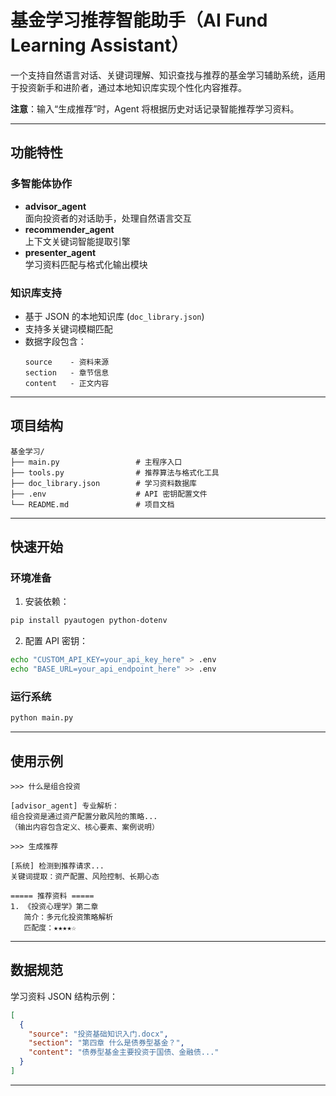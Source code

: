 
# 基金学习推荐智能助手（AI Fund Learning Assistant）

一个支持自然语言对话、关键词理解、知识查找与推荐的基金学习辅助系统，适用于投资新手和进阶者，通过本地知识库实现个性化内容推荐。

**注意**：输入“生成推荐”时，Agent 将根据历史对话记录智能推荐学习资料。

---

## 功能特性

### 多智能体协作
- **advisor_agent**  
  面向投资者的对话助手，处理自然语言交互
- **recommender_agent**  
  上下文关键词智能提取引擎
- **presenter_agent**  
  学习资料匹配与格式化输出模块


### 知识库支持
- 基于 JSON 的本地知识库 (`doc_library.json`)
- 支持多关键词模糊匹配
- 数据字段包含：
  ```text
  source    - 资料来源
  section   - 章节信息
  content   - 正文内容
  ```

---

## 项目结构

```text
基金学习/
├── main.py                 # 主程序入口
├── tools.py                # 推荐算法与格式化工具
├── doc_library.json        # 学习资料数据库
├── .env                    # API 密钥配置文件
└── README.md               # 项目文档
```

---

## 快速开始

### 环境准备
1. 安装依赖：
```bash
pip install pyautogen python-dotenv
```

2. 配置 API 密钥：
```bash
echo "CUSTOM_API_KEY=your_api_key_here" > .env
echo "BASE_URL=your_api_endpoint_here" >> .env
```

### 运行系统
```bash
python main.py
```

---

## 使用示例

```text
>>> 什么是组合投资

[advisor_agent] 专业解析：
组合投资是通过资产配置分散风险的策略...
（输出内容包含定义、核心要素、案例说明）

>>> 生成推荐

[系统] 检测到推荐请求...
关键词提取：资产配置、风险控制、长期心态

===== 推荐资料 =====
1. 《投资心理学》第二章
   简介：多元化投资策略解析
   匹配度：★★★★☆
```

---

## 数据规范

学习资料 JSON 结构示例：
```json
[
  {
    "source": "投资基础知识入门.docx",
    "section": "第四章 什么是债券型基金？",
    "content": "债券型基金主要投资于国债、金融债..."
  }
]
```

---

